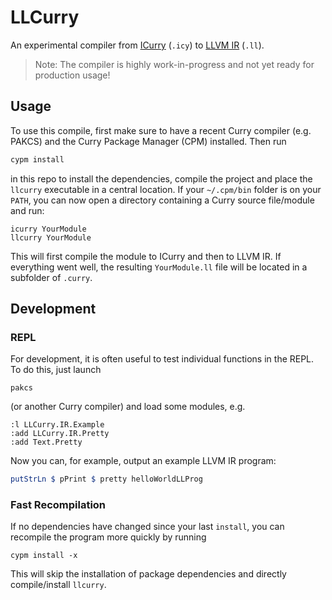 # LLCurry

An experimental compiler from [ICurry](https://git.ps.informatik.uni-kiel.de/curry-packages/icurry) (`.icy`) to [LLVM IR](https://llvm.org/docs/LangRef.html) (`.ll`).

> Note: The compiler is highly work-in-progress and not yet ready for production usage!

## Usage

To use this compile, first make sure to have a recent Curry compiler (e.g. PAKCS) and the Curry Package Manager (CPM) installed. Then run

```bash
cypm install
```

in this repo to install the dependencies, compile the project and place the `llcurry` executable in a central location. If your `~/.cpm/bin` folder is on your `PATH`, you can now open a directory containing a Curry source file/module and run:

```
icurry YourModule
llcurry YourModule
```

This will first compile the module to ICurry and then to LLVM IR. If everything went well, the resulting `YourModule.ll` file will be located in a subfolder of `.curry`.

## Development

### REPL

For development, it is often useful to test individual functions in the REPL. To do this, just launch

```
pakcs
```

(or another Curry compiler) and load some modules, e.g.

```
:l LLCurry.IR.Example
:add LLCurry.IR.Pretty
:add Text.Pretty
```

Now you can, for example, output an example LLVM IR program:

```curry
putStrLn $ pPrint $ pretty helloWorldLLProg
```

### Fast Recompilation

If no dependencies have changed since your last `install`, you can recompile the program more quickly by running

```
cypm install -x
```

This will skip the installation of package dependencies and directly compile/install `llcurry`.
